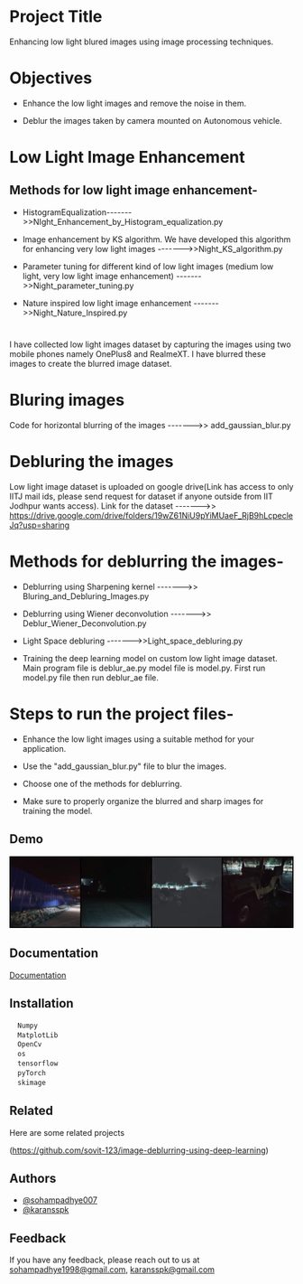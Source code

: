 
# Project Title

Enhancing low light blured images using image processing techniques.
 
# Objectives

- Enhance the low light images and remove the noise in them. 

- Deblur the images taken by camera mounted on Autonomous vehicle.

# Low Light Image Enhancement 

## Methods for low light image enhancement- 
- HistogramEqualization------->>NIght_Enhancement_by_Histogram_equalization.py

- Image enhancement by KS algorithm. We have developed this algorithm for enhancing very low light images ------->>Night_KS_algorithm.py 

- Parameter tuning for different kind of low light images (medium low light, very low light image enhancement) ------->>Night_parameter_tuning.py 

- Nature inspired low light image enhancement ------->>Night_Nature_Inspired.py
#
I have collected low light images dataset by capturing the images using two mobile phones namely OnePlus8 and RealmeXT. I have blurred these images to create the blurred image dataset. 
#

# Bluring images
Code for horizontal blurring of the images ------->> add_gaussian_blur.py 

# Debluring the images 

Low light image dataset is uploaded on google drive(Link has access to only IITJ mail ids, please send request for dataset if  anyone outside from IIT Jodhpur wants access). Link for the dataset ------->> https://drive.google.com/drive/folders/19wZ61NiU9pYiMUaeF_RjB9hLcpecleJq?usp=sharing 

# Methods for deblurring the images- 

- Deblurring using Sharpening kernel ------->> Bluring_and_Debluring_Images.py 

- Deblurring using Wiener deconvolution ------->> Deblur_Wiener_Deconvolution.py 

- Light Space debluring ------->>Light_space_debluring.py 

- Training the deep learning model on custom low light image dataset. Main program file is deblur_ae.py  model file is model.py.  First run model.py file then run deblur_ae file.


# Steps to run the project files- 

- Enhance the low light images using a suitable method for your application. 

- Use the "add_gaussian_blur.py" file to blur the images. 

- Choose one of the methods for deblurring. 

- Make sure to properly organize the blurred and sharp images for training the model. 


## Demo

<img src="https://raw.githubusercontent.com/sohampadhye007/Enhancing-Low-Light-Blurred-Images-using-Image-Processing-Techniques/main/sharp0.jpg?token=GHSAT0AAAAAAB7FQKRBRIGVBBTF4WWJRBHUZAWZ6OQ" alt="Sharp Image">



## Documentation

[Documentation](https://linktodocumentation)


## Installation


```bash
  Numpy
  MatplotLib
  OpenCv
  os
  tensorflow
  pyTorch
  skimage
```
    
## Related

Here are some related projects

(https://github.com/sovit-123/image-deblurring-using-deep-learning)


## Authors

- [@sohampadhye007](https://github.com/sohampadhye007)
- [@karansspk](https://github.com/karansspk)



## Feedback

If you have any feedback, please reach out to us at sohampadhye1998@gmail.com, karansspk@gmail.com

